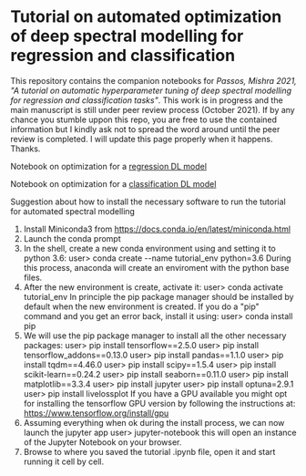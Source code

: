 
# Tutorial on automated optimization of deep spectral modelling for regression and classification
 This repository contains the companion notebooks for *Passos, Mishra 2021, "A tutorial on automatic hyperparameter tuning of deep spectral modelling for regression and classification tasks"*. This work is in progress and the main manuscript is still under peer review process (October 2021). If by any chance you stumble uppon this repo, you are free to use the contained information but I kindly ask not to spread the word around until the peer review is completed. I will update this page properly when it happens. Thanks.

Notebook on optimization for a [regression DL model](https://github.com/dario-passos/DeepLearning_for_VIS-NIR_Spectra/blob/master/notebooks/Tutorial_on_DL_optimization/optimization_tutorial_regression.ipynb)

Notebook on optimization for a [classification DL model](https://github.com/dario-passos/DeepLearning_for_VIS-NIR_Spectra/blob/master/notebooks/Tutorial_on_DL_optimization/optimization_tutorial_classification.ipynb)
 
 

Suggestion about how to install the necessary software to run the tutorial for automated spectral modelling

1) Install Miniconda3 from https://docs.conda.io/en/latest/miniconda.html
2) Launch the conda prompt
3) In the shell, create a new conda environment using and setting it to python 3.6:
user> conda create --name tutorial_env python=3.6
During this process, anaconda will create an enviroment with the python base files.
4) After the new environment is create, activate it:
user> conda activate tutorial_env
In principle the pip package manager should be installed by default when the new environment is created. If you do a "pip" command and you get an error back, install it using:
user> conda install pip
5) We will use the pip package manager to install all the other necessary packages:
user> pip install tensorflow==2.5.0
user> pip install tensorflow_addons==0.13.0
user> pip install pandas==1.1.0
user> pip install tqdm==4.46.0
user> pip install scipy==1.5.4
user> pip install scikit-learn==0.24.2
user> pip install seaborn==0.11.0
user> pip install matplotlib==3.3.4
user> pip install jupyter
user> pip install optuna=2.9.1
user> pip install livelossplot
If you have a GPU available you might opt for installing the tensorflow GPU version by following the instructions at: https://www.tensorflow.org/install/gpu
6) Assuming everything when ok during the install process, we can now launch the jupyter app
	user> jupyter-notebook
this will open an instance of the Jupyter Notebook on your browser.
7) Browse to where you saved the tutorial .ipynb file, open it and start running it cell by cell.
